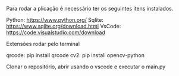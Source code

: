 Para rodar a plicação é necessário ter os seguintes itens instalados.

Python: https://www.python.org/
Sqlite: https://www.sqlite.org/download.html
VsCode: https://code.visualstudio.com/download

Extensões rodar pelo terminal

qrcode: pip install qrcode
cv2: pip install opencv-python


Clonar o repositório, abrir usando o vscode e executar o main.py
